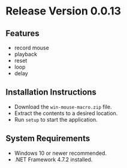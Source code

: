 # Release Version 0.0.13
## Features
- record mouse 
- playback
- reset
- loop
- delay

## Installation Instructions
- Download the `win-mouse-macro.zip` file.
- Extract the contents to a desired location.
- Run `setup` to start the application.

## System Requirements
- Windows 10 or newer recommended.
- .NET Framework 4.7.2 installed.
